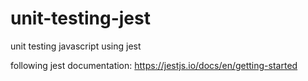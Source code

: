 # unit-testing-jest
unit testing javascript using jest

following jest documentation:
https://jestjs.io/docs/en/getting-started
